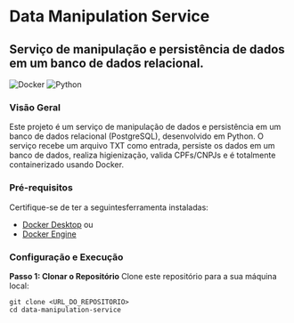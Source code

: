 # Data Manipulation Service
## Serviço de manipulação e persistência de dados em um banco de dados relacional.
![Docker](https://img.shields.io/badge/docker-%230db7ed.svg?style=for-the-badge&logo=docker&logoColor=white)
![Python](https://img.shields.io/badge/python-3670A0?style=for-the-badge&logo=python&logoColor=ffdd54)

### Visão Geral
Este projeto é um serviço de manipulação de dados e persistência em um banco de dados relacional (PostgreSQL), desenvolvido em Python. O serviço recebe um arquivo TXT como entrada, persiste os dados em um banco de dados, realiza higienização, valida CPFs/CNPJs e é totalmente containerizado usando Docker.


### Pré-requisitos

Certifique-se de ter a seguintesferramenta instaladas:

- [Docker Desktop](https://www.docker.com/get-started)
  ou
- [Docker Engine](https://docs.docker.com/engine/install/)

### Configuração e Execução

**Passo 1: Clonar o Repositório**
Clone este repositório para a sua máquina local:

```
git clone <URL_DO_REPOSITORIO>
cd data-manipulation-service
```

